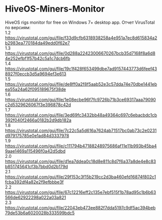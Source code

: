 # HiveOS-Miners-Monitor
HiveOS rigs monitor for free on Windows 7+ desktop app. Отчет VirusTotal по версиям:<br>
1.2 https://virustotal.com/gui/file/f33d9cfb6318938258a4e951a7ec8d615834a2b2983ea770184da49edd0f62e7<br>
1.3 https://virustotal.com/gui/file/0d288a22423006670267bcb35d7168f8a6d84e252efbf1f57b42c5a1c7dcb6fb<br>
1.4 https://virustotal.com/gui/file/19c1f428f653499dbe7ad9157443773d6feef438927f0eccb3d5a9694ef3e613<br>
1.5 https://virustotal.com/gui/file/de8ff0a2f8f5aab52e3c57dda74e70dbe1441ebea55a24a62f095189675f38de<br>
1.6 https://virustotal.com/gui/file/1e08ecbe96f7fc9726b71b3ce69317aaa79090c2d5329626067f3e396878c42d<br>
1.7 https://virustotal.com/gui/file/3ed69fc3432bb48a49364c697c6ebacbdc1cb392f040f2466a0182b2d9db182a<br>
1.8 https://virustotal.com/gui/file/7c22c5a5d616a7624ab71517bc0ab73c2e0231d979175785e0e1ad84d3337978<br>
1.9 https://virustotal.com/gui/file/c111794b47188248975686af11e11b993b45ba49aae1469a115496f0a42d5dbd<br>
2.0 https://virustotal.com/gui/file/d1ea7ddea0c18d8e811c8d7f6a37a8de4e8c83b851745641cf3b7bbd0d2b179d<br>
2.1 https://virustotal.com/gui/file/29f153c3f15b219cc2d3ba460efd16874f802c1fcba392df4a82e2f9efbbbe3f<br>
2.2 https://virustotal.com/gui/file/67c12216eff2c135e7ebf515f1b78ad95c1b6b63566de62922298a022a03a821<br>
2.3 https://virustotal.com/gui/file/22043eb473ee882f7dda5197c9df5ac394beb79de53b6a6020028b333599bdc5<br>
